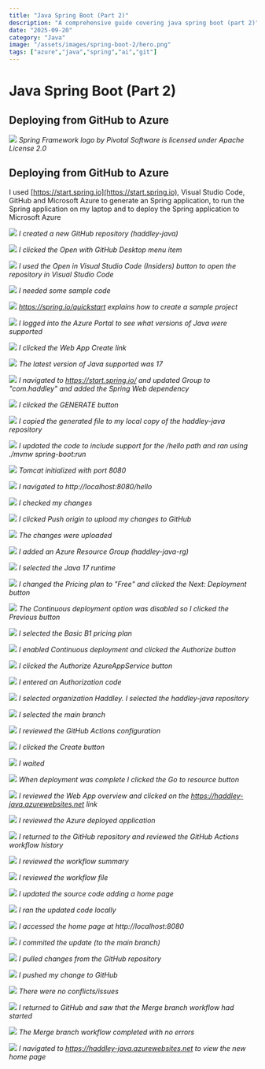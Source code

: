 ```yaml
---
title: "Java Spring Boot (Part 2)"
description: "A comprehensive guide covering java spring boot (part 2)"
date: "2025-09-20"
category: "Java"
image: "/assets/images/spring-boot-2/hero.png"
tags: ["azure","java","spring","ai","git"]
---
```


# Java Spring Boot (Part 2)

## Deploying from GitHub to Azure

![](/assets/images/spring-boot-2/spring-framework-logo-2018.svg)
*Spring Framework logo by Pivotal Software is licensed under Apache License 2.0*


## Deploying from GitHub to Azure

I used [https://start.spring.io](https://start.spring.io), Visual Studio Code, GitHub and Microsoft Azure to generate an Spring application, to run the Spring application on my laptop and to deploy the Spring application to Microsoft Azure

![](/assets/images/spring-boot-2/screenshot-2023-10-26-at-9.55.59-am-1895x1185.png)
*I created a new GitHub repository (haddley-java)*

![](/assets/images/spring-boot-2/screenshot-2023-10-26-at-9.56.35-am-1898x717.png)
*I clicked the Open with GitHub Desktop menu item*

![](/assets/images/spring-boot-2/screenshot-2023-10-26-at-9.57.18-am-1604x710.png)
*I used the Open in Visual Studio Code (Insiders) button to open the repository in Visual Studio Code*

![](/assets/images/spring-boot-2/screenshot-2023-10-26-at-9.57.51-am-1605x790.png)
*I needed some sample code*

![](/assets/images/spring-boot-2/screenshot-2023-10-26-at-9.59.05-am-1899x896.png)
*https://spring.io/quickstart explains how to create a sample project*

![](/assets/images/spring-boot-2/screenshot-2023-10-26-at-10.02.47-am-1898x693.png)
*I logged into the Azure Portal to see what versions of Java were supported*

![](/assets/images/spring-boot-2/screenshot-2023-10-26-at-10.03.01-am-1897x508.png)
*I clicked the Web App Create link*

![](/assets/images/spring-boot-2/screenshot-2023-10-26-at-10.03.26-am-1898x504.png)
*The latest version of Java supported was 17*

![](/assets/images/spring-boot-2/screenshot-2023-10-26-at-10.37.23-am-1897x762.png)
*I navigated to https://start.spring.io/ and updated Group to "com.haddley" and added the Spring Web dependency*

![](/assets/images/spring-boot-2/screenshot-2023-10-26-at-10.38.08-am-1895x891.png)
*I clicked the GENERATE button*

![](/assets/images/spring-boot-2/screenshot-2023-10-26-at-10.42.36-am-1198x430.png)
*I copied the generated file to my local copy of the haddley-java repository*

![](/assets/images/spring-boot-2/screenshot-2023-10-26-at-10.44.21-am-1609x793.png)
*I updated the code to include support for the /hello path and ran using ./mvnw spring-boot:run*

![](/assets/images/spring-boot-2/screenshot-2023-10-26-at-10.44.49-am-1605x790.png)
*Tomcat initialized with port 8080*

![](/assets/images/spring-boot-2/screenshot-2023-10-26-at-10.45.31-am-1895x154.png)
*I navigated to http://localhost:8080/hello*

![](/assets/images/spring-boot-2/screenshot-2023-10-26-at-10.46.15-am-1604x709.png)
*I checked my changes*

![](/assets/images/spring-boot-2/screenshot-2023-10-26-at-10.46.28-am-1605x710.png)
*I clicked Push origin to upload my changes to GitHub*

![](/assets/images/spring-boot-2/screenshot-2023-10-26-at-10.46.43-am-1603x711.png)
*The changes were uploaded*

![](/assets/images/spring-boot-2/screenshot-2023-10-26-at-10.48.44-am-1895x892.png)
*I added an Azure Resource Group (haddley-java-rg)*

![](/assets/images/spring-boot-2/screenshot-2023-10-26-at-10.49.32-am-1897x894.png)
*I selected the Java 17 runtime*

![](/assets/images/spring-boot-2/screenshot-2023-10-26-at-10.49.59-am-1895x894.png)
*I changed the Pricing plan to "Free" and clicked the Next: Deployment button*

![](/assets/images/spring-boot-2/screenshot-2023-10-26-at-10.51.14-am-1897x462.png)
*The Continuous deployment option was disabled so I clicked the Previous button*

![](/assets/images/spring-boot-2/screenshot-2023-10-26-at-10.51.33-am-1896x894.png)
*I selected the Basic B1 pricing plan*

![](/assets/images/spring-boot-2/screenshot-2023-10-26-at-10.51.47-am-1894x891.png)
*I enabled Continuous deployment and clicked the Authorize button*

![](/assets/images/spring-boot-2/screenshot-2023-10-26-at-10.52.06-am-1278x719.png)
*I clicked the Authorize AzureAppService button*

![](/assets/images/spring-boot-2/screenshot-2023-10-26-at-10.52.20-am-1281x722.png)
*I entered an Authorization code*

![](/assets/images/spring-boot-2/screenshot-2023-10-26-at-10.53.10-am-1898x894.png)
*I selected organization Haddley. I selected the haddley-java repository*

![](/assets/images/spring-boot-2/screenshot-2023-10-26-at-10.53.31-am-1896x892.png)
*I selected the main branch*

![](/assets/images/spring-boot-2/screenshot-2023-10-26-at-10.53.56-am-1895x894.png)
*I reviewed the GitHub Actions configuration*

![](/assets/images/spring-boot-2/screenshot-2023-10-26-at-10.55.13-am-1896x891.png)
*I clicked the Create button*

![](/assets/images/spring-boot-2/screenshot-2023-10-26-at-10.55.45-am-1896x891.png)
*I waited*

![](/assets/images/spring-boot-2/screenshot-2023-10-26-at-10.59.45-am-1896x894.png)
*When deployment was complete I clicked the Go to resource button*

![](/assets/images/spring-boot-2/screenshot-2023-10-26-at-11.00.03-am-1896x892.png)
*I reviewed the Web App overview and clicked on the https://haddley-java.azurewebsites.net link*

![](/assets/images/spring-boot-2/screenshot-2023-10-26-at-11.00.34-am-1896x291.png)
*I reviewed the Azure deployed application*

![](/assets/images/spring-boot-2/screenshot-2023-10-26-at-11.01.10-am-1894x500.png)
*I returned to the GitHub repository and reviewed the GitHub Actions workflow history*

![](/assets/images/spring-boot-2/screenshot-2023-10-26-at-11.01.36-am-1896x892.png)
*I reviewed the workflow summary*

![](/assets/images/spring-boot-2/screenshot-2023-10-26-at-11.03.13-am-1897x1208.png)
*I reviewed the workflow file*

![](/assets/images/spring-boot-2/screenshot-2023-10-26-at-11.04.41-am-1602x791.png)
*I updated the source code adding a home page*

![](/assets/images/spring-boot-2/screenshot-2023-10-26-at-11.05.06-am-1604x789.png)
*I ran the updated code locally*

![](/assets/images/spring-boot-2/screenshot-2023-10-26-at-11.05.25-am-1895x173.png)
*I accessed the home page at http://localhost:8080*

![](/assets/images/spring-boot-2/screenshot-2023-10-26-at-11.06.06-am-1604x708.png)
*I commited the update (to the main branch)*

![](/assets/images/spring-boot-2/screenshot-2023-10-26-at-11.06.29-am-1609x709.png)
*I pulled changes from the GitHub repository*

![](/assets/images/spring-boot-2/screenshot-2023-10-26-at-11.06.42-am-1607x709.png)
*I pushed my change to GitHub*

![](/assets/images/spring-boot-2/screenshot-2023-10-26-at-11.06.53-am-1602x708.png)
*There were no conflicts/issues*

![](/assets/images/spring-boot-2/screenshot-2023-10-26-at-11.07.15-am-1899x595.png)
*I returned to GitHub and saw that the Merge branch workflow had started*

![](/assets/images/spring-boot-2/screenshot-2023-10-26-at-11.08.40-am-1898x1208.png)
*The Merge branch workflow completed with no errors*

![](/assets/images/spring-boot-2/screenshot-2023-10-26-at-11.09.30-am-1896x165.png)
*I navigated to https://haddley-java.azurewebsites.net to view the new home page*
